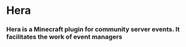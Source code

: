 # Hera

<h3> Hera is a Minecraft plugin for community server events. It facilitates the work of event managers </h3>
